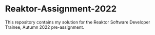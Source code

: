 # Reaktor-Assignment-2022
This repository contains my solution for the Reaktor Software Developer Trainee, Autumn 2022 pre-assignment.
